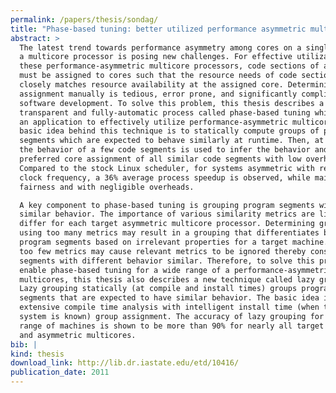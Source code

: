 ```yaml
---
permalink: /papers/thesis/sondag/
title: "Phase-based tuning: better utilized performance asymmetric multicores"
abstract: >
  The latest trend towards performance asymmetry among cores on a single chip of
  a multicore processor is posing new challenges. For effective utilization of
  these performance-asymmetric multicore processors, code sections of a program
  must be assigned to cores such that the resource needs of code sections
  closely matches resource availability at the assigned core. Determining this
  assignment manually is tedious, error prone, and significantly complicates
  software development. To solve this problem, this thesis describes a
  transparent and fully-automatic process called phase-based tuning which adapts
  an application to effectively utilize performance-asymmetric multicores. The
  basic idea behind this technique is to statically compute groups of program
  segments which are expected to behave similarly at runtime. Then, at runtime,
  the behavior of a few code segments is used to infer the behavior and
  preferred core assignment of all similar code segments with low overhead.
  Compared to the stock Linux scheduler, for systems asymmetric with respect to
  clock frequency, a 36% average process speedup is observed, while maintaining
  fairness and with negligible overheads.

  A key component to phase-based tuning is grouping program segments with
  similar behavior. The importance of various similarity metrics are likely to
  differ for each target asymmetric multicore processor. Determining groups
  using too many metrics may result in a grouping that differentiates between
  program segments based on irrelevant properties for a target machine. Using
  too few metrics may cause relevant metrics to be ignored thereby considering
  segments with different behavior similar. Therefore, to solve this problem and
  enable phase-based tuning for a wide range of a performance-asymmetric
  multicores, this thesis also describes a new technique called lazy grouping.
  Lazy grouping statically (at compile and install times) groups program
  segments that are expected to have similar behavior. The basic idea is to use
  extensive compile time analysis with intelligent install time (when the target
  system is known) group assignment. The accuracy of lazy grouping for a wide
  range of machines is shown to be more than 90% for nearly all target machines
  and asymmetric multicores.
bib: |
kind: thesis
download_link: http://lib.dr.iastate.edu/etd/10416/
publication_date: 2011
---
```

